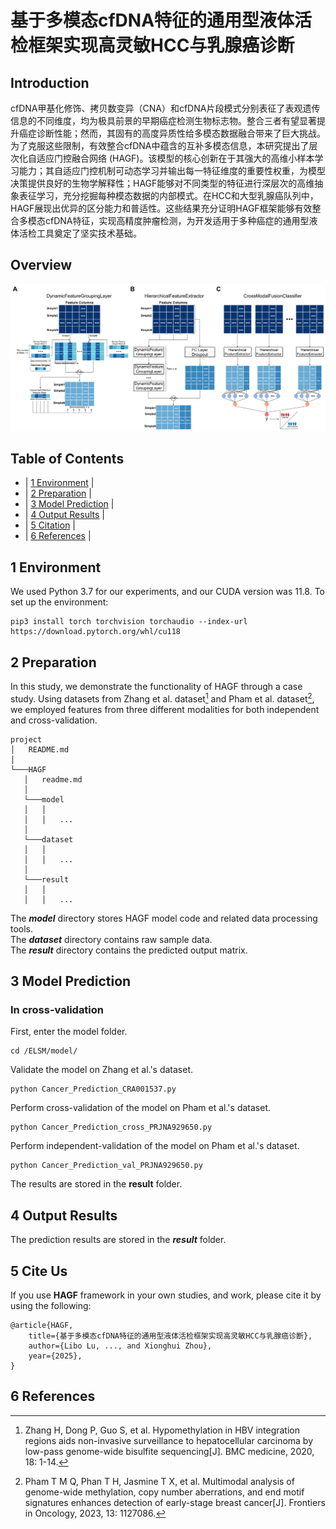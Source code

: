 # 基于多模态cfDNA特征的通用型液体活检框架实现高灵敏HCC与乳腺癌诊断
## Introduction
cfDNA甲基化修饰、拷贝数变异（CNA）和cfDNA片段模式分别表征了表观遗传信息的不同维度，均为极具前景的早期癌症检测生物标志物。整合三者有望显著提升癌症诊断性能；然而，其固有的高度异质性给多模态数据融合带来了巨大挑战。为了克服这些限制，有效整合cfDNA中蕴含的互补多模态信息，本研究提出了层次化自适应门控融合网络 (HAGF)。该模型的核心创新在于其强大的高维小样本学习能力；其自适应门控机制可动态学习并输出每一特征维度的重要性权重，为模型决策提供良好的生物学解释性；HAGF能够对不同类型的特征进行深层次的高维抽象表征学习，充分挖掘每种模态数据的内部模式。在HCC和大型乳腺癌队列中，HAGF展现出优异的区分能力和普适性。这些结果充分证明HAGF框架能够有效整合多模态cfDNA特征，实现高精度肿瘤检测，为开发适用于多种癌症的通用型液体活检工具奠定了坚实技术基础。


## Overview
<div align=center>
<img src="https://github.com/llb895/HAGF/blob/main/HAGF/fig1.jpg">
</div>

## Table of Contents
* | [1 Environment](#section1) |<br>
* | [2 Preparation](#section2) |<br>
* | [3 Model Prediction](#section3) |<br>
* | [4 Output Results](#section4) |<br>
* | [5 Citation](#section5) |<br>
* | [6 References](#section6) |<br>


<a id="section1"></a>
## 1 Environment
We used Python 3.7 for our experiments, and our CUDA version was 11.8. 
To set up the environment:
```
pip3 install torch torchvision torchaudio --index-url https://download.pytorch.org/whl/cu118
```

<a id="section2"></a>
## 2 Preparation
In this study, we demonstrate the functionality of HAGF through a case study. Using datasets from Zhang et al. dataset[^1] and Pham et al. dataset[^2], we employed features from three different modalities for both independent and cross-validation.
```
project
│   README.md
│   
└───HAGF
   │   readme.md
   │
   └───model
   │   │
   │   │   ...    
   │
   └───dataset
   │   │
   │   │   ...
   │ 
   └───result
   │   │
   │   │   ...
```
The ***model*** directory stores HAGF model code and related data processing tools. <br>
The ***dataset*** directory contains raw sample data. <br>
The ***result*** directory contains the predicted output matrix.<br>

<a id="section3"></a>
## 3 Model Prediction
### In cross-validation
First, enter the model folder.
```
cd /ELSM/model/
```
Validate the model on Zhang et al.'s dataset.
```
python Cancer_Prediction_CRA001537.py 
```
Perform cross-validation of the model on Pham et al.'s dataset.
```
python Cancer_Prediction_cross_PRJNA929650.py
```
Perform independent-validation of the model on Pham et al.'s dataset.
```
python Cancer_Prediction_val_PRJNA929650.py
```
The results are stored in the **result** folder.

<a id="section4"></a>
## 4 Output Results
The prediction results are stored in the ***result*** folder.


<a id="section5"></a>
## 5 Cite Us
If you use **HAGF** framework in your own studies, and work, please cite it by using the following:
```
@article{HAGF,
    title={基于多模态cfDNA特征的通用型液体活检框架实现高灵敏HCC与乳腺癌诊断},
    author={Libo Lu, ..., and Xionghui Zhou},
    year={2025},
}
```

<a id="section6"></a>
## 6 References
[^1]:Zhang H, Dong P, Guo S, et al. Hypomethylation in HBV integration regions aids non-invasive surveillance to hepatocellular carcinoma by low-pass genome-wide bisulfite sequencing[J]. BMC medicine, 2020, 18: 1-14.
[^2]:Pham T M Q, Phan T H, Jasmine T X, et al. Multimodal analysis of genome-wide methylation, copy number aberrations, and end motif signatures enhances detection of early-stage breast cancer[J]. Frontiers in Oncology, 2023, 13: 1127086.
